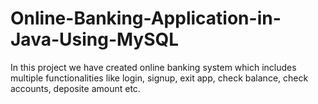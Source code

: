 # Online-Banking-Application-in-Java-Using-MySQL
In this project we have created online banking system which includes multiple functionalities like login, signup, exit app, check balance, check accounts, deposite amount etc.
